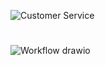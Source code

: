 ![Customer Service](https://github.com/TechSingou/customer-service-CICD/assets/134000070/64b82333-f269-47fa-a693-81f194481ce1)
  
#

![Workflow drawio](https://github.com/TechSingou/customer-service-CICD/assets/134000070/83f06e0e-480b-4b49-bfc0-0d2c68af477b)
